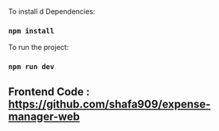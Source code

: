 To install d Dependencies:
### `npm install`


To run the project:
### `npm run dev`


## Frontend Code : https://github.com/shafa909/expense-manager-web
